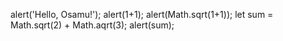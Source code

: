 alert('Hello, Osamu!');
alert(1+1);
alert(Math.sqrt(1+1));
let sum = Math.sqrt(2) +
Math.aqrt(3);
alert(sum);
